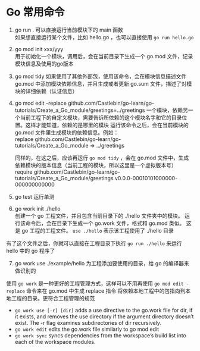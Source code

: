 # Go 常用命令

1. go run .
可以直接运行当前模块下的 main 函数   
如果想直接运行某个文件，比如 hello.go ，也可以直接使用  `go run hello.go`


2. go mod init xxx/yyy            
用于初始化一个模块，调用后，会在当前目录下生成一个 go.mod 文件，记录模块信息及使用的go版本


3. go mod tidy 
如果使用了其他外部包，使用该命令，会在模块信息描述文件 go.mod 中添加模块依赖信息，并且生成或者更新 go.sum 文件，描述了对模块的详细依赖（认证信息）

4. go mod edit -replace github.com/Castlebin/go-learn/go-tutorials/Create_a_Go_module/greetings=../greetings
一个模块，依赖另一个当前工程下的自定义模块，需要告诉所依赖的这个模块名字和它的目录位置。这样才能知道，依赖的是哪里的模块
运行该命令之后，会在当前模块的 go.mod 文件里生成模块的依赖信息。例如：  
replace github.com/Castlebin/go-learn/go-tutorials/Create_a_Go_module => ../greetings  

    同样的，在这之后，应该再运行 `go mod tidy` ，会在 go.mod 文件中，生成依赖模块的版本信息（当前工程的模块，所以这里是一个虚拟版本号）
    require github.com/Castlebin/go-learn/go-tutorials/Create_a_Go_module/greetings v0.0.0-00010101000000-000000000000

5. go test  运行单测

6. go work init ./hello   
创建一个 go 工程文件，并且包含当前目录下的 ./hello 文件夹中的模块。
运行该命令后，会在目录下生成一个 go.work 文件，格式和 go.mod 类似。
这是 go 工程的工程文件。
`use ./hello` 表示该工程使用了 ./hello 目录

有了这个文件之后，你就可以直接在工程目录下执行 `go run ./hello` 来运行 hello 中的 go 程序了

7. go work use ./example/hello 为工程添加要使用的目录，给 go 的编译器来做识别的

使用 `go work` 是一种更好的工程管理方式，这样可以不用再使用 `go mod edit -replace` 命令来在 go.mod 中生成 replace 指令 将依赖本地工程中的包指向到本地工程的目录。更符合工程管理的规范

- `go work use [-r] [dir]` adds a use directive to the go.work file for dir, if it exists, and removes the use directory if the argument directory doesn’t exist. The -r flag examines subdirectories of dir recursively.
- `go work edit` edits the go.work file similarly to go mod edit
- `go work sync` syncs dependencies from the workspace’s build list into each of the workspace modules.

